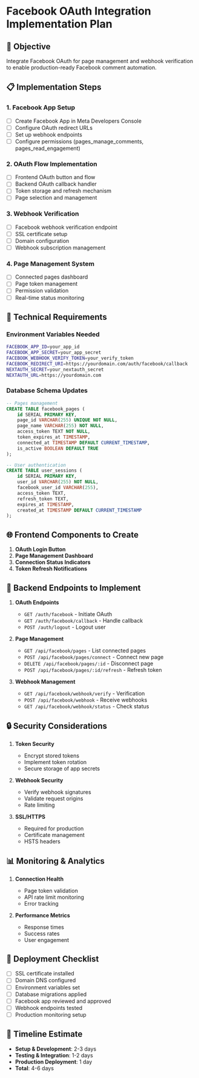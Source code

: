 # Facebook OAuth Integration Implementation Plan

## 🎯 Objective
Integrate Facebook OAuth for page management and webhook verification to enable production-ready Facebook comment automation.

## 📋 Implementation Steps

### 1. Facebook App Setup
- [ ] Create Facebook App in Meta Developers Console
- [ ] Configure OAuth redirect URLs
- [ ] Set up webhook endpoints
- [ ] Configure permissions (pages_manage_comments, pages_read_engagement)

### 2. OAuth Flow Implementation
- [ ] Frontend OAuth button and flow
- [ ] Backend OAuth callback handler
- [ ] Token storage and refresh mechanism
- [ ] Page selection and management

### 3. Webhook Verification
- [ ] Facebook webhook verification endpoint
- [ ] SSL certificate setup
- [ ] Domain configuration
- [ ] Webhook subscription management

### 4. Page Management System
- [ ] Connected pages dashboard
- [ ] Page token management
- [ ] Permission validation
- [ ] Real-time status monitoring

## 🔧 Technical Requirements

### Environment Variables Needed
```bash
FACEBOOK_APP_ID=your_app_id
FACEBOOK_APP_SECRET=your_app_secret
FACEBOOK_WEBHOOK_VERIFY_TOKEN=your_verify_token
FACEBOOK_REDIRECT_URI=https://yourdomain.com/auth/facebook/callback
NEXTAUTH_SECRET=your_nextauth_secret
NEXTAUTH_URL=https://yourdomain.com
```

### Database Schema Updates
```sql
-- Pages management
CREATE TABLE facebook_pages (
    id SERIAL PRIMARY KEY,
    page_id VARCHAR(255) UNIQUE NOT NULL,
    page_name VARCHAR(255) NOT NULL,
    access_token TEXT NOT NULL,
    token_expires_at TIMESTAMP,
    connected_at TIMESTAMP DEFAULT CURRENT_TIMESTAMP,
    is_active BOOLEAN DEFAULT TRUE
);

-- User authentication
CREATE TABLE user_sessions (
    id SERIAL PRIMARY KEY,
    user_id VARCHAR(255) NOT NULL,
    facebook_user_id VARCHAR(255),
    access_token TEXT,
    refresh_token TEXT,
    expires_at TIMESTAMP,
    created_at TIMESTAMP DEFAULT CURRENT_TIMESTAMP
);
```

## 🌐 Frontend Components to Create

1. **OAuth Login Button**
2. **Page Management Dashboard** 
3. **Connection Status Indicators**
4. **Token Refresh Notifications**

## 🔗 Backend Endpoints to Implement

1. **OAuth Endpoints**
   - `GET /auth/facebook` - Initiate OAuth
   - `GET /auth/facebook/callback` - Handle callback
   - `POST /auth/logout` - Logout user

2. **Page Management**
   - `GET /api/facebook/pages` - List connected pages
   - `POST /api/facebook/pages/connect` - Connect new page
   - `DELETE /api/facebook/pages/:id` - Disconnect page
   - `POST /api/facebook/pages/:id/refresh` - Refresh token

3. **Webhook Management**
   - `GET /api/facebook/webhook/verify` - Verification
   - `POST /api/facebook/webhook` - Receive webhooks
   - `GET /api/facebook/webhook/status` - Check status

## 🔒 Security Considerations

1. **Token Security**
   - Encrypt stored tokens
   - Implement token rotation
   - Secure storage of app secrets

2. **Webhook Security**
   - Verify webhook signatures
   - Validate request origins
   - Rate limiting

3. **SSL/HTTPS**
   - Required for production
   - Certificate management
   - HSTS headers

## 📊 Monitoring & Analytics

1. **Connection Health**
   - Page token validation
   - API rate limit monitoring
   - Error tracking

2. **Performance Metrics**
   - Response times
   - Success rates
   - User engagement

## 🚀 Deployment Checklist

- [ ] SSL certificate installed
- [ ] Domain DNS configured
- [ ] Environment variables set
- [ ] Database migrations applied
- [ ] Facebook app reviewed and approved
- [ ] Webhook endpoints tested
- [ ] Production monitoring setup

## 📅 Timeline Estimate
- **Setup & Development**: 2-3 days
- **Testing & Integration**: 1-2 days  
- **Production Deployment**: 1 day
- **Total**: 4-6 days
